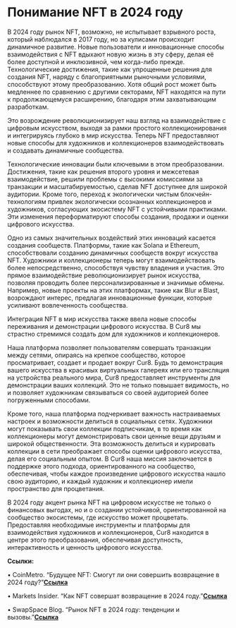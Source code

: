 # Понимание NFT в 2024 году

В 2024 году рынок NFT, возможно, не испытывает взрывного роста, который наблюдался в 2017 году, но за кулисами происходит динамичное развитие. Новые пользователи и инновационные способы взаимодействия с NFT вдыхают новую жизнь в эту сферу, делая её более доступной и инклюзивной, чем когда-либо прежде. Технологические достижения, такие как упрощенные решения для создания NFT, наряду с благоприятными рыночными условиями, способствуют этому преобразованию. Хотя общий рост может быть медленнее по сравнению с другими секторами, NFT находятся на пути к продолжающемуся расширению, благодаря этим захватывающим разработкам.

Это возрождение революционизирует наш взгляд на взаимодействие с цифровым искусством, выходя за рамки простого коллекционирования и интегрируясь глубоко в мир искусства. Теперь NFT предоставляют новые способы для художников и коллекционеров взаимодействовать и создавать динамичные сообщества.

Технологические инновации были ключевыми в этом преобразовании. Достижения, такие как решения второго уровня и межсетевая взаимодействие, решили проблемы с высокими комиссиями за транзакции и масштабируемостью, сделав NFT доступнее для широкой аудитории. Кроме того, переход к экологически чистым блокчейн-технологиям привлек экологически осознанных коллекционеров и художников, согласующих экосистему NFT с устойчивыми практиками. Эти изменения переформатируют способы создания, продажи и оценки цифрового искусства.

Одно из самых значительных воздействий этих инноваций касается создания сообществ. Платформы, такие как Solana и Ethereum, способствовали созданию динамичных сообществ вокруг искусства NFT. Художники и коллекционеры теперь могут взаимодействовать более непосредственно, способствуя чувству владения и участия. Это прямое взаимодействие революционизирует рынок искусства, позволяя проводить более персонализированные и значимые обмены. Например, новые проекты на этих платформах, такие как Blur и Blast, возрождают интерес, предлагая инновационные функции, которые усиливают вовлеченность сообщества.

Интеграция NFT в мир искусства также ввела новые способы переживания и демонстрации цифрового искусства. В Cur8 мы страстно стремимся создать дом для художников и коллекционеров.

Наша платформа позволяет пользователям совершать транзакции между сетями, опираясь на крепкое сообщество, которое просматривает, создает и продает вокруг Cur8. Будь то демонстрация вашего искусства в красивых виртуальных галереях или его трансляция на устройства реального мира, Cur8 предоставляет инструменты для демонстрации ваших коллекций. Это не только повышает видимость, но и позволяет художникам связываться со своей аудиторией более погруженными способами.

Кроме того, наша платформа подчеркивает важность настраиваемых настроек и возможности делиться в социальных сетях. Художники могут показывать свои коллекции подписчикам, в то время как коллекционеры могут демонстрировать свои ценные вещи друзьям и широкой общественности. Эта возможность делиться и курировать коллекции в сети преображает способы оценки цифрового искусства, делая его социальным опытом. В Cur8 наша миссия заключается в поддержке этого подхода, ориентированного на сообщество, обеспечивая, чтобы каждое произведение цифрового искусства нашло свою аудиторию, и каждый художник и коллекционер имели пространство для процветания.

В 2024 году акцент рынка NFT на цифровом искусстве не только о финансовых выгодах, но и о создании устойчивой, ориентированной на сообщество экосистемы, где искусство может процветать. Предоставляя необходимые инструменты и платформы для взаимодействия художников и коллекционеров, Cur8 находится в центре этого преобразования, обеспечивая доступность, интерактивность и ценность цифрового искусства.

**Ссылки:**

• CoinMetro. “Будущее NFT: Смогут ли они совершить возвращение в 2024 году?”[**Ссылка**](https://coinmetro.com/blog/future-of-nfts-2024/)

• Markets Insider. “Как NFT совершат возвращение в 2024 году.”[**Ссылка**](https://markets.businessinsider.com/news/how-nfts-will-make-a-comeback-in-2024-2023-12)

• SwapSpace Blog. “Рынок NFT в 2024 году: тенденции и вызовы.”[**Ссылка**](https://swapspace.co/blog/nft-market-2024-trends-and-challenges)